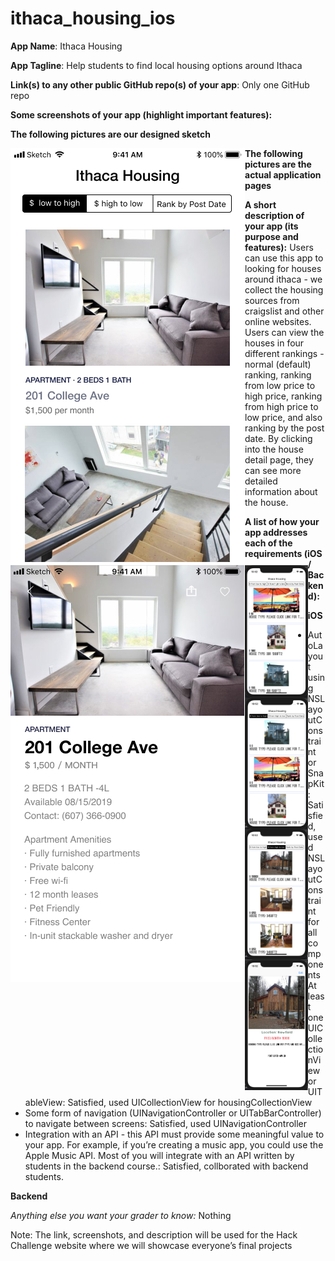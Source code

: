 # ithaca_housing_ios

<b>App Name</b>: Ithaca Housing

<b>App Tagline</b>: Help students to find local housing options around Ithaca

<b>Link(s) to any other public GitHub repo(s) of your app</b>: Only one GitHub repo

<div>
  <b>Some screenshots of your app (highlight important features):</b>

**The following pictures are our designed sketch**

<div>

<img src="homepageithaca_housing_1.jpg" align="left">
<img src="iPhone8detail.jpg" align="left">

</div>
<div>
  
  </div>

**The following pictures are the actual application pages**

<div>
<img src="1.jpg" align="left" height="20%" width="20%" > <img src="2.jpg" align="left" height="20%" width="20%" > <img src="3.jpg" align="left" height="20%" width="20%" > <img src="4.jpg" align="left" height="20%" width="20%" >
</div>

</div>
<div>
  
  </div>

<div>
  <b>A short description of your app (its purpose and features):</b> Users can use this app to looking for houses around ithaca - we collect the housing sources from craigslist and other online websites. Users can view the houses in four different rankings - normal (default) ranking, ranking from low price to high price, ranking from high price to low price, and also ranking by the post date. By clicking into the house detail page, they can see more detailed information about the house.

 <b>A list of how your app addresses each of the requirements (iOS / Backend):</b> 

<b>iOS</b>
- AutoLayout using NSLayoutConstraint or SnapKit: Satisfied, used NSLayoutConstraint for all components
- At least one UICollectionView or UITableView: Satisfied, used UICollectionView for housingCollectionView
- Some form of navigation (UINavigationController or UITabBarController) to navigate between screens: Satisfied, used UINavigationController
- Integration with an API - this API must provide some meaningful value to your app. For example, if you’re creating a music app, you could use the Apple Music API. Most of you will integrate with an API written by students in the backend course.: Satisfied, collborated with backend students.

<b>Backend</b>


<i>Anything else you want your grader to know:</i> Nothing

Note: The link, screenshots, and description will be used for the Hack Challenge website where we will showcase everyone’s final projects

</div>
